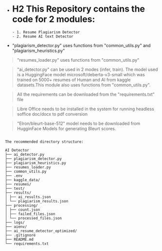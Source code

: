 * # H2 This Repository contains the code for 2 modules: 
      - 1. Resume Plagiarism Detector
      - 2. Resume AI text Detector

* "plagiarism_detector.py" uses functions from "common_utils.py" and "plagiarism_heuristics.py"

> "resumes_loader.py" uses functions from "common_utils.py"

> "ai_detector.py" can be used in 2 modes (infer, train). The model used is a HuggingFace model microsoft/deberta-v3-small which was trained on 5000+ resumes of Human and AI from kaggle datasets.This module also uses functions from "common_utils.py".

> All the requirements can be downloaded from the "requirements.txt" file

> Libre Office needs to be installed in the system for running headless soffice doc/docx to pdf conversion

> "Elron/bleurt-base-512" model needs to be downloaded from HugginFace Models for generating Bleurt scores.

<pre><code>
The recommended directory structure:

AI Detector
├── ai_detector.py
├── plagiarism_detector.py
├── plagiarism_heuristics.py
├── resumes_loader.py
├── common_utils.py
├── .env
├── kaggle_data/
├── resumes/
├── test/
├── results/
│ ├── ai_results.json
│ └── plagiarism_results.json
├── processing/
│ ├── count.json
│ ├── failed_files.json
│ └── processed_files.json
├── logs/
├── aienv/
├── ai_resume_detector_optimized/
├── .gitignore
├── README.md
└── requirements.txt </code></pre>




